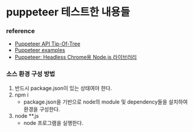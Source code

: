 # puppeteer 테스트한 내용들

### reference
- [Puppeteer API Tip-Of-Tree](https://github.com/GoogleChrome/puppeteer/blob/master/docs/api.md)
- [Puppeteer examples](https://github.com/checkly/puppeteer-examples)
- [Puppeteer: Headless Chrome용 Node.js 라이브러리](https://blog.outsider.ne.kr/1318)

### 소스 환경 구성 방법
1. 반드시 package.json이 있는 상태여야 한다.
2. npm i
	- package.json을 기반으로 node의 module 및 dependency들을 설치하여 환경을 구성한다.
3. node **.js
	- node 프로그램을 실행한다.